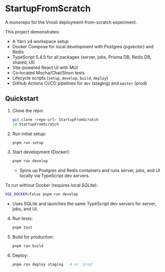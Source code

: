 # StartupFromScratch

A monorepo for the Vrooli deployment-from-scratch experiment.

This project demonstrates:
- A Yarn v4 workspace setup
- Docker Compose for local development with Postgres (pgvector) and Redis
- TypeScript 5.4.5 for all packages (server, jobs, Prisma DB, Redis DB, shared, UI)
- Vite-powered React UI with MUI
- Co‑located Mocha/Chai/Sinon tests
- Lifecycle scripts (`setup`, `develop`, `build`, `deploy`)
- GitHub Actions CI/CD pipelines for `dev` (staging) and `master` (prod)

## Quickstart

1. Clone the repo:
   ```bash
   git clone <repo-url> StartupFromScratch
   cd StartupFromScratch
   ```
2. Run initial setup:
   ```bash
   pnpm run setup
   ```
3. Start development (Docker):
   ```bash
   pnpm run develop
   ```
   - Spins up Postgres and Redis containers and runs server, jobs, and UI locally via TypeScript dev servers.

To run without Docker (requires local SQLite):
```bash
USE_DOCKER=false pnpm run develop
```
   - Uses SQLite and launches the same TypeScript dev servers for server, jobs, and UI.

4. Run tests:
   ```bash
   pnpm test
   ```

5. Build for production:
   ```bash
   pnpm run build
   ```

6. Deploy:
   ```bash
   pnpm run deploy staging   # or 'prod'
   ``` 
